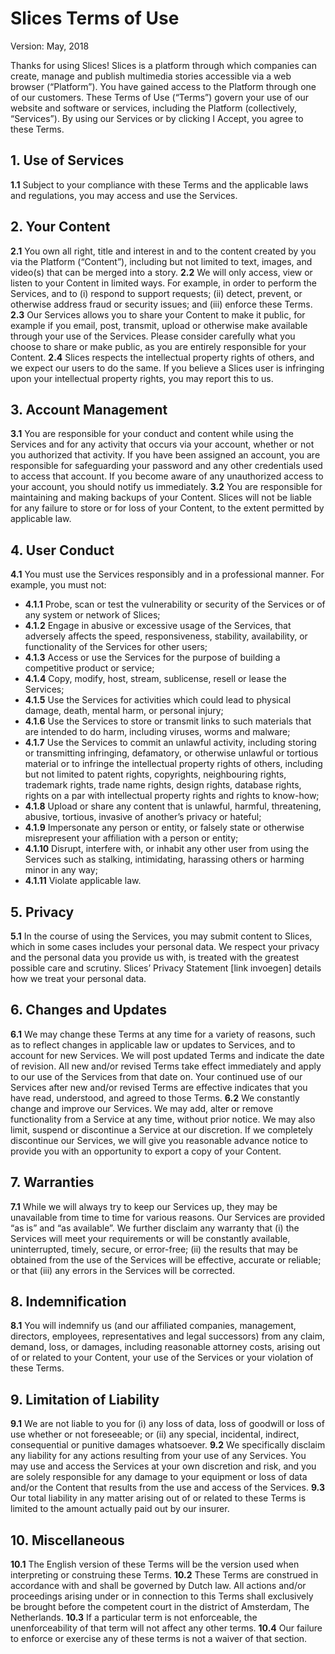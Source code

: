 # Slices Terms of Use 
Version: 	May, 2018

Thanks for using Slices! Slices is a platform through which companies can create, manage and publish multimedia stories accessible via a web browser (“Platform”). You have gained access to the Platform through one of our customers. These Terms of Use (“Terms”) govern your use of our website and software or services, including the Platform (collectively, “Services”). By using our Services or by clicking I Accept, you agree to these Terms. 

## 1. Use of Services
**1.1** Subject to your compliance with these Terms and the applicable laws and regulations, you may access and use the Services.

## 2. Your Content
**2.1** You own all right, title and interest in and to the content created by you via the Platform (“Content”), including but not limited to text, images, and video(s) that can be merged into a story. 
**2.2** We will only access, view or listen to your Content in limited ways. For example, in order to perform the Services, and to (i) respond to support requests; (ii) detect, prevent, or otherwise address fraud or security issues; and (iii) enforce these Terms.
**2.3** Our Services allows you to share your Content to make it public, for example if you email, post, transmit, upload or otherwise make available through your use of the Services. Please consider carefully what you choose to share or make public, as you are entirely responsible for your Content.
**2.4** Slices respects the intellectual property rights of others, and we expect our users to do the same. If you believe a Slices user is infringing upon your intellectual property rights, you may report this to us.

## 3. Account Management
**3.1** You are responsible for your conduct and content while using the Services and for any activity that occurs via your account, whether or not you authorized that activity. If you have been assigned an account, you are responsible for safeguarding your password and any other credentials used to access that account. If you become aware of any unauthorized access to your account, you should notify us immediately.
**3.2** You are responsible for maintaining and making backups of your Content. Slices will not be liable for any failure to store or for loss of your Content, to the extent permitted by applicable law.

## 4. User Conduct
**4.1** You must use the Services responsibly and in a professional manner. For example, you must not:
- **4.1.1** Probe, scan or test the vulnerability or security of the Services or of any system or network of Slices;
- **4.1.2** Engage in abusive or excessive usage of the Services, that adversely affects the speed, responsiveness, stability, availability, or functionality of the Services for other users;
- **4.1.3** Access or use the Services for the purpose of building a competitive product or service;
- **4.1.4** Copy, modify, host, stream, sublicense, resell or lease the Services;
- **4.1.5** Use the Services for activities which could lead to physical damage, death, mental harm, or personal injury;
- **4.1.6** Use the Services to store or transmit links to such materials that are intended to do harm, including viruses, worms and malware;
- **4.1.7** Use the Services to commit an unlawful activity, including storing or transmitting infringing, defamatory, or otherwise unlawful or tortious material or to infringe the intellectual property rights of others, including but not limited to patent rights, copyrights, neighbouring rights, trademark rights, trade name rights, design rights, database rights, rights on a par with intellectual property rights and rights to know-how; 
- **4.1.8** Upload or share any content that is unlawful, harmful, threatening, abusive, tortious, invasive of another’s privacy or hateful;
- **4.1.9** Impersonate any person or entity, or falsely state or otherwise misrepresent your affiliation with a person or entity;
- **4.1.10** Disrupt, interfere with, or inhabit any other user from using the Services such as stalking, intimidating, harassing others or harming minor in any way;
- **4.1.11** Violate applicable law.

## 5. Privacy
**5.1**	In the course of using the Services, you may submit content to Slices, which in some cases includes your personal data. We respect your privacy and the personal data you provide us with, is treated with the greatest possible care and scrutiny. Slices’ Privacy Statement [link invoegen] details how we treat your personal data.

## 6. Changes and Updates
**6.1**	We may change these Terms at any time for a variety of reasons, such as to reflect changes in applicable law or updates to Services, and to account for new Services. We will post updated Terms and indicate the date of revision. All new and/or revised Terms take effect immediately and apply to our use of the Services from that date on. Your continued use of our Services after new and/or revised Terms are effective indicates that you have read, understood, and agreed to those Terms.
**6.2**	We constantly change and improve our Services. We may add, alter or remove functionality from a Service at any time, without prior notice. We may also limit, suspend or discontinue a Service at our discretion. If we completely discontinue our Services, we will give you reasonable advance notice to provide you with an opportunity to export a copy of your Content. 

## 7. Warranties
**7.1**	While we will always try to keep our Services up, they may be unavailable from time to time for various reasons. Our Services are provided “as is” and “as available”. We further disclaim any warranty that (i) the Services will meet your requirements or will be constantly available, uninterrupted, timely, secure, or error-free; (ii) the results that may be obtained from the use of the Services will be effective, accurate or reliable; or that (iii) any errors in the Services will be corrected.

## 8. Indemnification
**8.1**	You will indemnify us (and our affiliated companies, management, directors, employees, representatives and legal successors) from any claim, demand, loss, or damages, including reasonable attorney costs, arising out of or related to your Content, your use of the Services or your violation of these Terms.

## 9. Limitation of Liability
**9.1**	We are not liable to you for (i) any loss of data, loss of goodwill or loss of use whether or not foreseeable; or (ii) any special, incidental, indirect, consequential or punitive damages whatsoever.
**9.2**	We specifically disclaim any liability for any actions resulting from your use of any Services. You may use and access the Services at your own discretion and risk, and you are solely responsible for any damage to your equipment or loss of data and/or the Content that results from the use and access of the Services.
**9.3**	Our total liability in any matter arising out of or related to these Terms is limited to the amount actually paid out by our insurer.

## 10. Miscellaneous 
**10.1** The English version of these Terms will be the version used when interpreting or construing these Terms.
**10.2** These Terms are construed in accordance with and shall be governed by Dutch law. All actions and/or proceedings arising under or in connection to this Terms shall exclusively be brought before the competent court in the district of Amsterdam, The Netherlands.
**10.3** If a particular term is not enforceable, the unenforceability of that term will not affect any other terms.
**10.4** Our failure to enforce or exercise any of these terms is not a waiver of that section.

